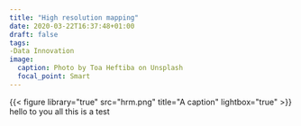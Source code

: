 ```yaml
---
title: "High resolution mapping"
date: 2020-03-22T16:37:48+01:00
draft: false
tags:
-Data Innovation
image:
  caption: Photo by Toa Heftiba on Unsplash
  focal_point: Smart
---
```

{{< figure library="true" src="hrm.png" title="A caption" lightbox="true" >}}
hello to you all this is a test
